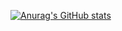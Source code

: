 [![Anurag's GitHub stats](https://github-readme-stats.vercel.app/api?username=loycoder&show_icons=true)](https://github.com/anuraghazra/github-readme-stats)
